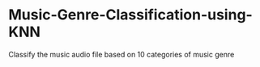 # Music-Genre-Classification-using-KNN
Classify the music audio file based on 10 categories of music genre

